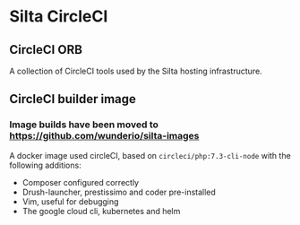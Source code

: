 # Silta CircleCI 

## CircleCI ORB

A collection of CircleCI tools used by the Silta hosting infrastructure.

## CircleCI builder image

### Image builds have been moved to https://github.com/wunderio/silta-images

A docker image used circleCI, based on `circleci/php:7.3-cli-node` with the following additions:

- Composer configured correctly
- Drush-launcher, prestissimo and coder pre-installed
- Vim, useful for debugging
- The google cloud cli, kubernetes and helm
